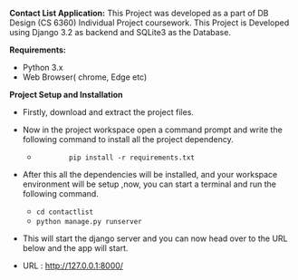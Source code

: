 **Contact List Application:**
	This Project was developed as a part of DB Design (CS 6360) Individual Project coursework.
	This Project is Developed using Django 3.2 as backend and SQLite3 as the Database.
	 

**Requirements:**
 - Python 3.x
 - Web Browser( chrome, Edge etc)
 
**Project Setup and Installation**
 - Firstly, download and extract the project files.
 - Now in the project workspace open a command prompt and write the following command to install all the project dependency.
	 - `		pip install -r requirements.txt`
	 
 - After this all the dependencies will be installed, and your workspace environment will be setup ,now, you can start a terminal and run the following command.
	 - `cd contactlist`
	 - `python manage.py runserver`
 - This will start the django server and you can now head over to the URL below and the app will start.
 -  URL :  http://127.0.0.1:8000/
 

